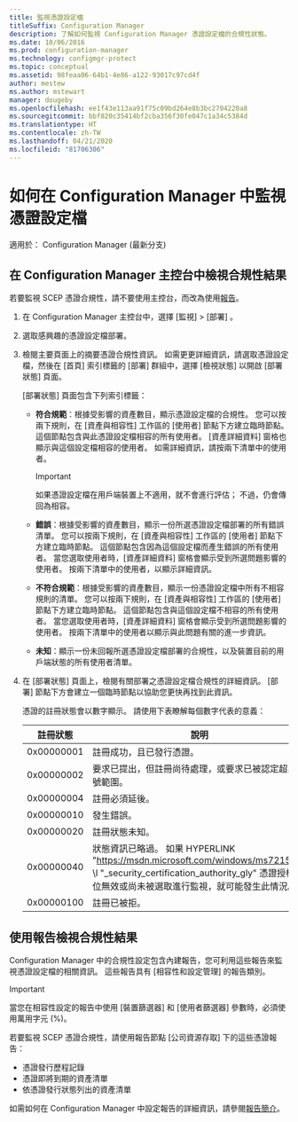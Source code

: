 ```yaml
---
title: 監視憑證設定檔
titleSuffix: Configuration Manager
description: 了解如何監視 Configuration Manager 憑證設定檔的合規性狀態。
ms.date: 10/06/2016
ms.prod: configuration-manager
ms.technology: configmgr-protect
ms.topic: conceptual
ms.assetid: 98feaa06-64b1-4e86-a122-93017c97cd4f
author: mestew
ms.author: mstewart
manager: dougeby
ms.openlocfilehash: ee1f43e113aa91f75c09bd264e8b3bc2704220a8
ms.sourcegitcommit: bbf820c35414bf2cba356f30fe047c1a34c5384d
ms.translationtype: HT
ms.contentlocale: zh-TW
ms.lasthandoff: 04/21/2020
ms.locfileid: "81706306"
---
```

# <a name="how-to-monitor-certificate-profiles-in-configuration-manager"></a>如何在 Configuration Manager 中監視憑證設定檔

適用於：  Configuration Manager (最新分支)


##  <a name="view-compliance-results-in-the-configuration-manager-console"></a>在 Configuration Manager 主控台中檢視合規性結果  

若要監視 SCEP 憑證合規性，請不要使用主控台，而改為使用[報告](#view-compliance-results-by-using-reports)。 

1. 在 Configuration Manager 主控台中，選擇 [監視]  >  [部署]  。  

2. 選取感興趣的憑證設定檔部署。  

3. 檢閱主要頁面上的摘要憑證合規性資訊。 如需更更詳細資訊，請選取憑證設定檔，然後在 [首頁]  索引標籤的 [部署]  群組中，選擇 [檢視狀態]  以開啟 [部署狀態]  頁面。  

    [部署狀態]  頁面包含下列索引標籤：  

   -   **符合規範**：根據受影響的資產數目，顯示憑證設定檔的合規性。 您可以按兩下規則，在 [資產與相容性]  工作區的 [使用者]  節點下方建立臨時節點。 這個節點包含與此憑證設定檔相容的所有使用者。 [資產詳細資料]  窗格也顯示與這個設定檔相容的使用者。 如需詳細資訊，請按兩下清單中的使用者。  

       > [!IMPORTANT]  
       >  如果憑證設定檔在用戶端裝置上不適用，就不會進行評估； 不過，仍會傳回為相容。  

   -   **錯誤**：根據受影響的資產數目，顯示一份所選憑證設定檔部署的所有錯誤清單。 您可以按兩下規則，在 [資產與相容性]  工作區的 [使用者]  節點下方建立臨時節點。 這個節點包含因為這個設定檔而產生錯誤的所有使用者。 當您選取使用者時，[資產詳細資料]  窗格會顯示受到所選問題影響的使用者。 按兩下清單中的使用者，以顯示詳細資訊。  

   -   **不符合規範**：根據受影響的資產數目，顯示一份憑證設定檔中所有不相容規則的清單。 您可以按兩下規則，在 [資產與相容性]  工作區的 [使用者]  節點下方建立臨時節點。 這個節點包含與這個設定檔不相容的所有使用者。 當您選取使用者時，[資產詳細資料]  窗格會顯示受到所選問題影響的使用者。 按兩下清單中的使用者以顯示與此問題有關的進一步資訊。  

   -   **未知**：顯示一份未回報所選憑證設定檔部署的合規性，以及裝置目前的用戶端狀態的所有使用者清單。  

4. 在 [部署狀態]  頁面上，檢閱有關部署之憑證設定檔合規性的詳細資訊。 [部署]  節點下方會建立一個臨時節點以協助您更快再找到此資訊。  

    憑證的註冊狀態會以數字顯示。 請使用下表瞭解每個數字代表的意義：  


   | 註冊狀態 |                                                                                                                   說明                                                                                                                   |
   |-------------------|-------------------------------------------------------------------------------------------------------------------------------------------------------------------------------------------------------------------------------------------------|
   |    0x00000001     |                                                                                         註冊成功，且已發行憑證。                                                                                          |
   |    0x00000002     |                                                                    要求已提出，但註冊尚待處理，或要求已被認定超出訊號範圍。                                                                    |
   |    0x00000004     |                                                                                                          註冊必須延後。                                                                                                           |
   |    0x00000010     |                                                                                                               發生錯誤。                                                                                                                |
   |    0x00000020     |                                                                                                        註冊狀態未知。                                                                                                        |
   |    0x00000040     | 狀態資訊已略過。 如果 HYPERLINK "<https://msdn.microsoft.com/windows/ms721572>" \l "_security_certification_authority_gly" 憑證授權單位無效或尚未被選取進行監視，就可能發生此情況。 |
   |    0x00000100     |                                                                                                           註冊已被拒。                                                                                                           |

##  <a name="view-compliance-results-by-using-reports"></a>使用報告檢視合規性結果

Configuration Manager 中的合規性設定包含內建報告，您可利用這些報告來監視憑證設定檔的相關資訊。 這些報告具有 [相容性和設定管理]  的報告類別。  

> [!IMPORTANT]  
>  當您在相容性設定的報告中使用 [裝置篩選器]  和 [使用者篩選器]  參數時，必須使用萬用字元 (%)。  

若要監視 SCEP 憑證合規性，請使用報告節點 [公司資源存取]  下的這些憑證報告：  

-   憑證發行歷程記錄  
-   憑證即將到期的資產清單  
-   依憑證發行狀態列出的資產清單  



 如需如何在 Configuration Manager 中設定報告的詳細資訊，請參閱[報告簡介](../../core/servers/manage/introduction-to-reporting.md)。  
